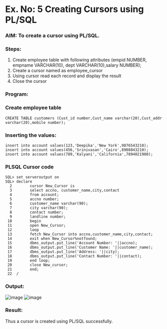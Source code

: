 # Ex. No: 5 Creating Cursors using PL/SQL

### AIM: To create a cursor using PL/SQL.

### Steps:
1. Create employee table with following attributes (empid NUMBER, empname VARCHAR(10), dept VARCHAR(10),salary NUMBER);
2. Create a cursor named as employee_cursor
3. Using cursor read each record and display the result
4. Close the cursor

### Program:
### Create employee table
```
CREATE TABLE customers (Cust_id number,Cust_name varchar(20),Cust_addr varchar(20),mobile number);

```
### Inserting the values:
```
insert into account values(123,'Deepika','New York',9876543210);
insert into account values(456,'Srinivasan','Cairo',8908843210);
insert into account values(789,'Kalyani','California',7894021980);
```
### PLSQL Cursor code
```
SQL> set serveroutput on
SQL> declare
  2        cursor New_Cursor is
  3        select accno, customer_name,city,contact
  4        from account;
  5        accno number;
  6        customer_name varchar(90);
  7        city varchar(90);
  8        contact number;
  9        landline number;
 10        begin
 11        open New_Cursor;
 12        loop
 13        fetch New_Cursor into accno,customer_name,city,contact;
 14        exit when New_Cursor%notfound;
 15        dbms_output.put_line('Account Number: '||accno);
 16        dbms_output.put_line('Customer Name: '||customer_name);
 17        dbms_output.put_line('Address: '||city);
 18        dbms_output.put_line('Contact Number: '||contact);
 19        end loop;
 20        close New_cursor;
 21        end;
 22  /
```
### Output:
![image](https://github.com/CHANDRUMANIKANDAN/Ex-no-6-Creating-Cursors-using-PL-SQL/assets/118644502/85a810f2-f17c-4e0b-8f94-87000b4fc7d8)
![image](https://github.com/CHANDRUMANIKANDAN/Ex-no-6-Creating-Cursors-using-PL-SQL/assets/118644502/d4ad1615-9c33-4063-8af2-d524fa83b6bd)

### Result:
Thus a cursor is created using PL/SQL successfully.
